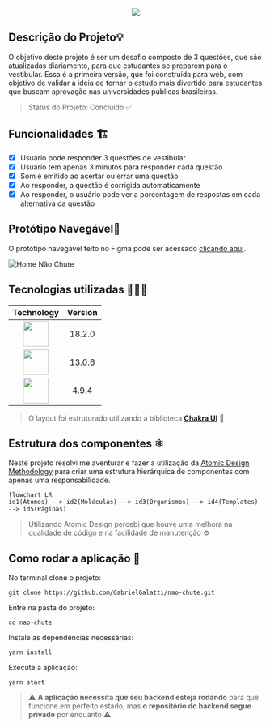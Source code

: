 <p align="center">
  <img src="https://lh3.googleusercontent.com/jCDzmiO_lhWfIaA4XNH0d__TLPWJl-lr1h-u1sUe5WOBtESaY-8l5A-HnqN_xI81QA6DTMPONI_gt3VGqn53oKKZ8D-UHnvHNYkD3H51Ru3wi4WFdJzxZyhwZAFrYW2gEr5Wvpip=w300" />
</p>

## Descrição do Projeto💡
O objetivo deste projeto é ser um desafio composto de 3 questões, que são atualizadas diariamente, para que estudantes se preparem para o vestibular.  Essa é a primeira versão, que foi construída para web, com objetivo de validar a ideia de tornar o estudo mais divertido para estudantes que buscam aprovação nas universidades públicas brasileiras.

> Status do Projeto: Concluído ✅ 

## Funcionalidades 🏗️

- [X] Usuário pode responder 3 questões de vestibular
- [X] Usuário tem apenas  3 minutos para responder cada questão
- [X] Som é emitido ao acertar ou errar uma questão
- [X]  Ao responder, a questão é corrigida automaticamente 
- [X]  Ao responder, o usuário pode ver a porcentagem de respostas em cada alternativa da questão

## Protótipo Navegável🧪

O protótipo navegável feito no Figma pode ser acessado  [clicando aqui](https://www.figma.com/proto/F7I0FEUnjvxIuyVMLkcTj4/N%C3%A3o-Chute---MVP-v1?node-id=301:2&scaling=contain&page-id=0:1&starting-point-node-id=301:2).

![Home Não Chute](https://lh3.googleusercontent.com/zwEp3qEninWZCFyPPGG2Uy7kLyZqtXT-dZ6pQcUj_sBluU1jkfrcUisIG2ll4MsC_uuKg5Xfx-2j99ZwPPMGA4uhXpUykNm4zDmWrpDry1HW2j8VpUkK3TP5INaf2ynBQRXGcNgs=w00)

## Tecnologias utilizadas 🧑🏽‍💻

| Technology | Version |
|:---:|:---:|
|  <img src="https://cdn.jsdelivr.net/gh/devicons/devicon/icons/react/react-original-wordmark.svg" height="50px"/>| 18.2.0 |
|<img src="https://cdn.jsdelivr.net/gh/devicons/devicon/icons/nextjs/nextjs-original-wordmark.svg" height="50px"/>| 13.0.6 |
|<img src="https://cdn.jsdelivr.net/gh/devicons/devicon/icons/typescript/typescript-original.svg" height="50px"/>| 4.9.4 |

> O layout foi estruturado utilizando a biblioteca **[Chakra UI](https://chakra-ui.com/)** 💛

## Estrutura dos componentes ⚛️
 
 Neste projeto resolvi me aventurar e fazer a utilização da [Atomic Design Methodology](https://atomicdesign.bradfrost.com/chapter-2/) para criar uma estrutura hierárquica de componentes com apenas uma responsabilidade.

```mermaid 
flowchart LR
id1(Átomos) --> id2(Moléculas) --> id3(Organismos) --> id4(Templates) --> id5(Páginas)
 ```

> Utilizando Atomic Design percebi que houve uma melhora na qualidade de código e na facilidade de manutenção  ⚙️

## Como rodar a aplicação 🚀

No terminal clone o projeto:

    git clone https://github.com/GabrielGalatti/nao-chute.git

Entre na pasta do projeto:

    cd nao-chute

Instale as dependências necessárias:

    yarn install

Execute a aplicação:

    yarn start

> ⚠️ **A aplicação necessita que seu backend esteja rodando** para que funcione em perfeito estado, mas **o repositório do backend segue privado** por enquanto ⚠️
